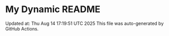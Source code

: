 # My Dynamic README
Updated at: Thu Aug 14 17:19:51 UTC 2025
This file was auto-generated by GitHub Actions.
